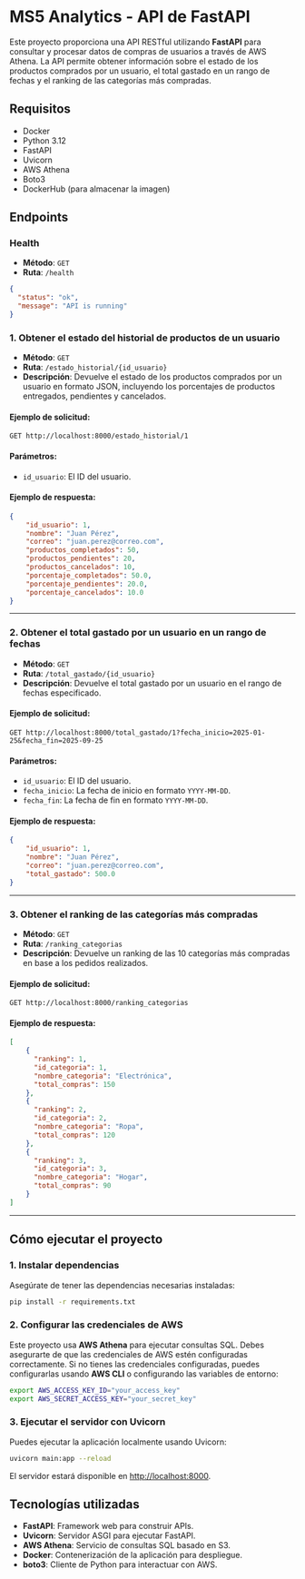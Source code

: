 # MS5 Analytics - API de FastAPI

Este proyecto proporciona una API RESTful utilizando **FastAPI** para consultar y procesar datos de compras de usuarios a través de AWS Athena. La API permite obtener información sobre el estado de los productos comprados por un usuario, el total gastado en un rango de fechas y el ranking de las categorías más compradas.

## Requisitos

- Docker
- Python 3.12
- FastAPI
- Uvicorn
- AWS Athena
- Boto3
- DockerHub (para almacenar la imagen)

## Endpoints

### Health

- **Método**: `GET`
- **Ruta**: `/health`
```json
{
  "status": "ok",
  "message": "API is running"
}
```

### 1. **Obtener el estado del historial de productos de un usuario**

- **Método**: `GET`
- **Ruta**: `/estado_historial/{id_usuario}`
- **Descripción**: Devuelve el estado de los productos comprados por un usuario en formato JSON, incluyendo los porcentajes de productos entregados, pendientes y cancelados.

#### Ejemplo de solicitud:

```http
GET http://localhost:8000/estado_historial/1
````

#### Parámetros:

* `id_usuario`: El ID del usuario.

#### Ejemplo de respuesta:

```json
{
    "id_usuario": 1,
    "nombre": "Juan Pérez",
    "correo": "juan.perez@correo.com",
    "productos_completados": 50,
    "productos_pendientes": 20,
    "productos_cancelados": 10,
    "porcentaje_completados": 50.0,
    "porcentaje_pendientes": 20.0,
    "porcentaje_cancelados": 10.0
}
```

---

### 2. **Obtener el total gastado por un usuario en un rango de fechas**

* **Método**: `GET`
* **Ruta**: `/total_gastado/{id_usuario}`
* **Descripción**: Devuelve el total gastado por un usuario en el rango de fechas especificado.

#### Ejemplo de solicitud:

```http
GET http://localhost:8000/total_gastado/1?fecha_inicio=2025-01-25&fecha_fin=2025-09-25
```

#### Parámetros:

* `id_usuario`: El ID del usuario.
* `fecha_inicio`: La fecha de inicio en formato `YYYY-MM-DD`.
* `fecha_fin`: La fecha de fin en formato `YYYY-MM-DD`.

#### Ejemplo de respuesta:

```json
{
    "id_usuario": 1,
    "nombre": "Juan Pérez",
    "correo": "juan.perez@correo.com",
    "total_gastado": 500.0
}
```

---

### 3. **Obtener el ranking de las categorías más compradas**

* **Método**: `GET`
* **Ruta**: `/ranking_categorias`
* **Descripción**: Devuelve un ranking de las 10 categorías más compradas en base a los pedidos realizados.

#### Ejemplo de solicitud:

```http
GET http://localhost:8000/ranking_categorias
```

#### Ejemplo de respuesta:

```json
[
    {
      "ranking": 1,
      "id_categoria": 1,
      "nombre_categoria": "Electrónica",
      "total_compras": 150
    },
    {
      "ranking": 2,
      "id_categoria": 2,
      "nombre_categoria": "Ropa",
      "total_compras": 120
    },
    {
      "ranking": 3,
      "id_categoria": 3,
      "nombre_categoria": "Hogar",
      "total_compras": 90
    }
]
```

---

## Cómo ejecutar el proyecto

### 1. **Instalar dependencias**

Asegúrate de tener las dependencias necesarias instaladas:

```bash
pip install -r requirements.txt
```

### 2. **Configurar las credenciales de AWS**

Este proyecto usa **AWS Athena** para ejecutar consultas SQL. Debes asegurarte de que las credenciales de AWS estén configuradas correctamente. Si no tienes las credenciales configuradas, puedes configurarlas usando **AWS CLI** o configurando las variables de entorno:

```bash
export AWS_ACCESS_KEY_ID="your_access_key"
export AWS_SECRET_ACCESS_KEY="your_secret_key"
```

### 3. **Ejecutar el servidor con Uvicorn**

Puedes ejecutar la aplicación localmente usando Uvicorn:

```bash
uvicorn main:app --reload
```

El servidor estará disponible en [http://localhost:8000](http://localhost:8000).


## Tecnologías utilizadas

* **FastAPI**: Framework web para construir APIs.
* **Uvicorn**: Servidor ASGI para ejecutar FastAPI.
* **AWS Athena**: Servicio de consultas SQL basado en S3.
* **Docker**: Contenerización de la aplicación para despliegue.
* **boto3**: Cliente de Python para interactuar con AWS.
